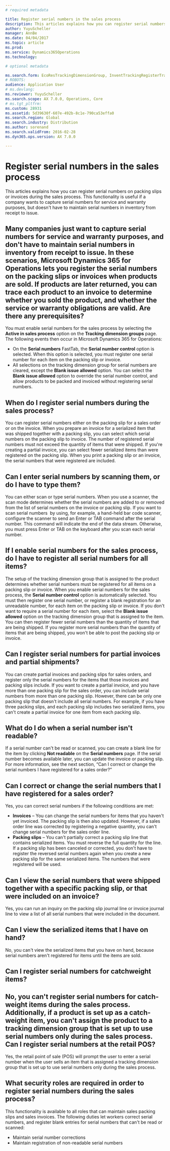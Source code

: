```yaml
---
# required metadata

title: Register serial numbers in the sales process
description: This articles explains how you can register serial numbers on packing slips or invoices during the sales process. This functionality is useful if a company wants to capture serial numbers for service and warranty purposes, but doesn't have to maintain serial numbers in inventory from receipt to issue.
author: YuyuScheller
manager: AnnBe
ms.date: 04/04/2017
ms.topic: article
ms.prod: 
ms.service: Dynamics365Operations
ms.technology: 

# optional metadata

ms.search.form: EcoResTrackingDimensionGroup, InventTrackingRegisterTrans, SalesEditLines, SalesTable
# ROBOTS: 
audience: Application User
# ms.devlang: 
ms.reviewer: YuyuScheller
ms.search.scope: AX 7.0.0, Operations, Core
# ms.tgt_pltfrm: 
ms.custom: 28931
ms.assetid: 5d39630f-607e-492b-8c1e-790ca53effa0
ms.search.region: Global
ms.search.industry: Distribution
ms.author: sorenand
ms.search.validFrom: 2016-02-28
ms.dyn365.ops.version: AX 7.0.0

---
```


# Register serial numbers in the sales process

This articles explains how you can register serial numbers on packing slips or invoices during the sales process. This functionality is useful if a company wants to capture serial numbers for service and warranty purposes, but doesn't have to maintain serial numbers in inventory from receipt to issue.

Many companies just want to capture serial numbers for service and warranty purposes, and don't have to maintain serial numbers in inventory from receipt to issue. In these scenarios, Microsoft Dynamics 365 for Operations lets you register the serial numbers on the packing slips or invoices when products are sold. If products are later returned, you can trace each product to an invoice to determine whether you sold the product, and whether the service or warranty obligations are valid.
Are there any prerequisites?
----------------------------

You must enable serial numbers for the sales process by selecting the **Active in sales process** option on the **Tracking dimension groups** page. The following events then occur in Microsoft Dynamics 365 for Operations:
-   On the **Serial numbers** FastTab, the **Serial number control** option is selected. When this option is selected, you must register one serial number for each item on the packing slip or invoice.
-   All selections on the tracking dimension group for serial numbers are cleared, except the **Blank issue allowed** option. You can select the **Blank issue allowed** option to override the serial number control, and allow products to be packed and invoiced without registering serial numbers.

## When do I register serial numbers during the sales process?
You can register serial numbers either on the packing slip for a sales order or on the invoice. When you prepare an invoice for a serialized item that was shipped together with a packing slip, you can select which serial numbers on the packing slip to invoice. The number of registered serial numbers must not exceed the quantity of items that were shipped. If you're creating a partial invoice, you can select fewer serialized items than were registered on the packing slip. When you print a packing slip or an invoice, the serial numbers that were registered are included.

## Can I enter serial numbers by scanning them, or do I have to type them?
You can either scan or type serial numbers. When you use a scanner, the scan mode determines whether the serial numbers are added to or removed from the list of serial numbers on the invoice or packing slip. If you want to scan serial numbers  by using, for example, a hand-held bar code scanner, configure the scanner to send an Enter or TAB command after the serial number. This command will indicate the end of the data stream. Otherwise, you must press Enter or TAB on the keyboard after you scan each serial number.

## If I enable serial numbers for the sales process, do I have to register all serial numbers for all items?
The setup of the tracking dimension group that is assigned to the product determines whether serial numbers must be registered for all items on a packing slip or invoice. When you enable serial numbers for the sales process, the **Serial number control** option is automatically selected. You must then register one serial number, or register a blank registration for an unreadable number, for each item on the packing slip or invoice. If you don't want to require a serial number for each item, select the **Blank issue allowed** option on the tracking dimension group that is assigned to the item. You can then register fewer serial numbers than the quantity of items that are being shipped. If you register more serial numbers than the quantity of items that are being shipped, you won't be able to post the packing slip or invoice.

## Can I register serial numbers for partial invoices and partial shipments?
You can create partial invoices and packing slips for sales orders, and register only the serial numbers for the items that those invoices and packing slips include. If you want to create a partial invoice, and you have more than one packing slip for the sales order, you can include serial numbers from more than one packing slip. However, there can be only one packing slip that doesn't include all serial numbers. For example, if you have three packing slips, and each packing slip includes two serialized items, you can't create a partial invoice for one item from each packing slip.

## What do I do when a serial number isn't readable?
If a serial number can't be read or scanned, you can create a blank line for the item by clicking **Not readable** on the **Serial numbers** page. If the serial number becomes available later, you can update the invoice or packing slip. For more information, see the next section, “Can I correct or change the serial numbers I have registered for a sales order?”

## Can I correct or change the serial numbers that I have registered for a sales order?
Yes, you can correct serial numbers if the following conditions are met:
-   **Invoices** – You can change the serial numbers for items that you haven't yet invoiced. The packing slip is then also updated. However, if a sales order line was corrected by registering a negative quantity, you can't change serial numbers for the sales order line.
-   **Packing slips** – You can't partially correct a packing slip line that contains serialized items. You must reverse the full quantity for the line. If a packing slip has been canceled or corrected, you don't have to register the reversed serial numbers again when you create a new packing slip for the same serialized items. The numbers that were registered will be used.

## Can I view the serial numbers that were shipped together with a specific packing slip, or that were included on an invoice?
Yes, you can run an inquiry on the packing slip journal line or invoice journal line to view a list of all serial numbers that were included in the document.

## Can I view the serialized items that I have on hand?
No, you can't view the serialized items that you have on hand, because serial numbers aren't registered for items until the items are sold.

## Can I register serial numbers for catchweight items?
No, you can't register serial numbers for catch-weight items during the sales process. Additionally, if a product is set up as a catch-weight item, you can't assign the product to a tracking dimension group that is set up to use serial numbers only during the sales process.
Can I register serial numbers at the retail POS?
------------------------------------------------

Yes, the retail point of sale (POS) will prompt the user to enter a serial number when the user sells an item that is assigned a tracking dimension group that is set up to use serial numbers only during the sales process.

## What security roles are required in order to register serial numbers during the sales process?
This functionality is available to all roles that can maintain sales packing slips and sales invoices. The following duties let workers correct serial numbers, and register blank entries for serial numbers that can't be read or scanned:
-   Maintain serial number corrections
-   Maintain registration of non-readable serial numbers



